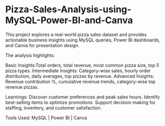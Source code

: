 # Pizza-Sales-Analysis-using-MySQL-Power-BI-and-Canva

This project explores a real-world pizza sales dataset and provides actionable business insights using MySQL queries, Power BI dashboards, and Canva for presentation design.

The analysis highlights:

Basic Insights:Total orders, total revenue, most common pizza size, top 5 pizza types. Intermediate Insights: Category-wise sales, hourly order distribution, daily averages, top pizzas by revenue. Advanced Insights: Revenue contribution %, cumulative revenue trends, category-wise top revenue pizzas.

Learnings:
   Discover customer preferences and peak sales hours.
   Identify best-selling items to optimize promotions.
   Support decision-making for staffing, inventory, and customer satisfaction.

Tools Used: MySQL | Power BI | Canva 
